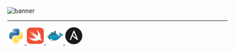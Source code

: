 
![banner](https://i.imgur.com/0uYh8N4.gif)

---

<p align="left">
  <a href="https://www.python.org" target="_blank">
    <img
      src="https://raw.githubusercontent.com/devicons/devicon/master/icons/python/python-original.svg"
      alt="python"
      width="40"
      height="40"
    />
  </a>
  <a href="https://www.swift.org" target="_blank">
    <img
      src="https://raw.githubusercontent.com/devicons/devicon/master/icons/swift/swift-original.svg"
      alt="swift"
      width="40"
      height="40"
    />
  </a>  
  <a href="https://www.docker.com" target="_blank">
    <img
      src="https://raw.githubusercontent.com/devicons/devicon/master/icons/docker/docker-original.svg"
      alt="flask"
      width="40"
      height="40"
    />
  </a>
  <a href="https://www.ansible.com" target="_blank">
    <img
      src="https://raw.githubusercontent.com/devicons/devicon/master/icons/ansible/ansible-original.svg"
      alt="ansible"
      width="40"
      height="40"
    />
  </a>
</p>
    
